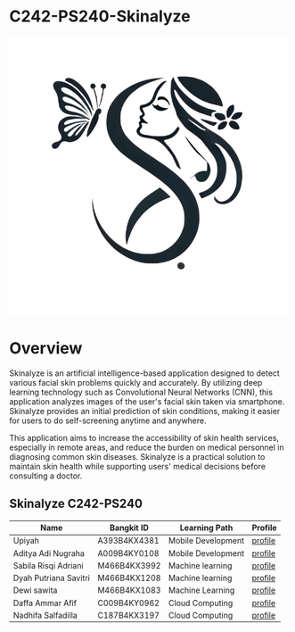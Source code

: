 # C242-PS240-Skinalyze

![Logo](https://github.com/daffafif/C242-PS240-Skinalyze/blob/ea9df891c7a219f696a6a8bcdb4c50e0cb3bf5e6/CC/pict/skinalyze-logo-removebg-preview.png)
# Overview
Skinalyze is an artificial intelligence-based application designed to detect various facial skin problems quickly and accurately. By utilizing deep learning technology such as Convolutional Neural Networks (CNN), this application analyzes images of the user's facial skin taken via smartphone. Skinalyze provides an initial prediction of skin conditions, making it easier for users to do self-screening anytime and anywhere.

This application aims to increase the accessibility of skin health services, especially in remote areas, and reduce the burden on medical personnel in diagnosing common skin diseases. Skinalyze is a practical solution to maintain skin health while supporting users' medical decisions before consulting a doctor.


## Skinalyze C242-PS240

| Name | Bangkit ID   |  Learning Path | Profile   |
| ------------ | ------------ | ------------ | ------------ |
| Upiyah | A393B4KX4381 | Mobile Development | [profile](https://www.linkedin.com/in/upiyah-80337a268/)|
| Aditya Adi Nugraha | A009B4KY0108 | Mobile Development | [profile](https://www.linkedin.com/in/aditya-ardi-nugraha-218967330/)|
| Sabila Risqi Adriani| M466B4KX3992 | Machine learning | [profile](www.linkedin.com/in/sabila-andriani-7596772a3)|
| Dyah Putriana Savitri | M466B4KX1208 | Machine learning | [profile](https://www.linkedin.com/in/dewi-sawita-3384a7283?trk=contact-info)|
| Dewi sawita | M466B4KX1083 | Machine Learning | [profile](https://www.linkedin.com/in/dewi-sawita-3384a7283?trk=contact-info)|
| Daffa Ammar Afif | C009B4KY0962 | Cloud Computing | [profile](https://www.linkedin.com/in/daffa-ammar-afif-4388992b2/)|
| Nadhifa Salfadilla | C187B4KX3197 | Cloud Computing | [profile](https://www.linkedin.com/in/nadhifa-salfadilla-736617223/)|
